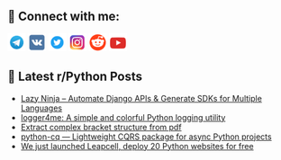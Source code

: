 ## 🔎 Connect with me:
[<img src="https://github.com/bullbesh/bullbesh/blob/main/images/Telegram.png" width="32" height="32" />](https://t.me/bullbesh)
[<img src="https://github.com/bullbesh/bullbesh/blob/main/images/VK.png" width="32" height="32" />](https://vk.com/bullbesh)
[<img src="https://github.com/bullbesh/bullbesh/blob/main/images/Twitter.png" width="32" height="32" />](https://twitter.com/bullbesh1)
[<img src="https://github.com/bullbesh/bullbesh/blob/main/images/Instagram.png" width="32" height="32" />](https://www.instagram.com/bullbesh)
[<img src="https://github.com/bullbesh/bullbesh/blob/main/images/Reddit.png" width="32" height="32" />](https://www.reddit.com/user/bullbesh)
[<img src="https://github.com/bullbesh/bullbesh/blob/main/images/YouTube.png" width="32" height="32" />](https://www.youtube.com/channel/UCtfjRs6uzgq5mfm8S06WTcg)

## 📕 Latest r/Python Posts
<!-- BLOG-POST-LIST:START -->
- [Lazy Ninja – Automate Django APIs &amp; Generate SDKs for Multiple Languages](https://www.reddit.com/r/Python/comments/1nnmhmw/lazy_ninja_automate_django_apis_generate_sdks_for/)
- [logger4me: A simple and colorful Python logging utility](https://www.reddit.com/r/Python/comments/1nnm6ha/logger4me_a_simple_and_colorful_python_logging/)
- [Extract complex bracket structure from pdf](https://www.reddit.com/r/Python/comments/1nnj1rc/extract_complex_bracket_structure_from_pdf/)
- [python-cq — Lightweight CQRS package for async Python projects](https://www.reddit.com/r/Python/comments/1nnimms/pythoncq_lightweight_cqrs_package_for_async/)
- [We just launched Leapcell, deploy 20 Python websites for free](https://www.reddit.com/r/Python/comments/1nnh6g0/we_just_launched_leapcell_deploy_20_python/)
<!-- BLOG-POST-LIST:END -->
